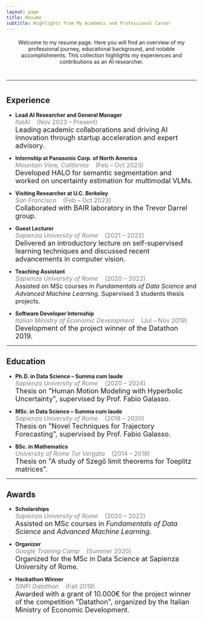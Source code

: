 ```yaml
---
layout: page
title: Resume
subtitle: Highlights from My Academic and Professional Career
---
```


<div style="text-align: center; margin-top: 20px;">
  <p>Welcome to my resume page. Here you will find an overview of my professional journey, educational background, and notable accomplishments. This collection highlights my experiences and contributions as an AI researcher.</p>
</div>

<hr style="margin: 40px 0;">


## Experience

- **Lead AI Researcher and General Manager**  
  <span style="color: gray; font-size: 16px;"><em>ItalAI</em>&nbsp;&nbsp;&nbsp;&nbsp;(Nov 2023 – Present)</span>  
  <span style="font-size: 18px;">Leading academic collaborations and driving AI innovation through startup acceleration and expert advisory.</span>

- **Internship at Panasonic Corp. of North America**  
  <span style="color: gray; font-size: 16px;"><em>Mountain View, California</em>&nbsp;&nbsp;&nbsp;&nbsp;(Feb – Oct 2023)</span>  
  <span style="font-size: 18px;">Developed HALO for semantic segmentation and worked on uncertainty estimation for multimodal VLMs.</span>

- **Visiting Researcher at U.C. Berkeley**  
  <span style="color: gray; font-size: 16px;"><em>San Francisco</em>&nbsp;&nbsp;&nbsp;&nbsp;(Feb – Oct 2023)</span>  
  <span style="font-size: 18px;">Collaborated with BAIR laboratory in the Trevor Darrel group.</span>

- **Guest Lecturer**  
  <span style="color: gray; font-size: 16px;"><em>Sapienza University of Rome</em>&nbsp;&nbsp;&nbsp;&nbsp;(2021 – 2022)</span>  
  <span style="font-size: 18px;">Delivered an introductory lecture on self-supervised learning techniques and discussed recent advancements in computer vision.</span>

- **Teaching Assistant**  
  <span style="color: gray; font-size: 16px;"><em>Sapienza University of Rome</em>&nbsp;&nbsp;&nbsp;&nbsp;(2020 – 2022)</span>  
  <span style="font-size: 16px;">Assisted on MSc courses in *Fundamentals of Data Science* and *Advanced Machine Learning*. Supervised 3 students thesis projects.</span>

- **Software Developer Internship**  
  <span style="color: gray; font-size: 16px;"><em>Italian Ministry of Economic Development</em>&nbsp;&nbsp;&nbsp;&nbsp;(Jul – Nov 2019)</span>  
  <span style="font-size: 18px;">Development of the project winner of the Datathon 2019.</span>

---

## Education

- **Ph.D. in Data Science – Summa cum laude**  
  <span style="color: gray; font-size: 16px;"><em>Sapienza University of Rome</em>&nbsp;&nbsp;&nbsp;&nbsp;(2020 – 2024)</span>  
  <span style="font-size: 18px;">Thesis on "Human Motion Modeling with Hyperbolic Uncertainty", supervised by Prof. Fabio Galasso.</span>

- **MSc. in Data Science – Summa cum laude**  
  <span style="color: gray; font-size: 16px;"><em>Sapienza University of Rome</em>&nbsp;&nbsp;&nbsp;&nbsp;(2018 – 2020)</span>  
  <span style="font-size: 18px;">Thesis on "Novel Techniques for Trajectory Forecasting", supervised by Prof. Fabio Galasso.</span>

- **BSc. in Mathematics**  
  <span style="color: gray; font-size: 16px;"><em>University of Rome Tor Vergata</em>&nbsp;&nbsp;&nbsp;&nbsp;(2014 – 2018)</span>  
  <span style="font-size: 18px;">Thesis on "A study of Szegő limit theorems for Toeplitz matrices".</span>

---

## Awards

- **Scholarships**  
  <span style="color: gray; font-size: 16px;"><em>Sapienza University of Rome</em>&nbsp;&nbsp;&nbsp;&nbsp;(2020 – 2022)</span>  
  <span style="font-size: 18px;">Assisted on MSc courses in *Fundamentals of Data Science* and *Advanced Machine Learning*.</span>

- **Organizer**  
  <span style="color: gray; font-size: 16px;"><em>Google Training Camp</em>&nbsp;&nbsp;&nbsp;&nbsp;(Summer 2020)</span>  
  <span style="font-size: 18px;">Organized for the MSc in Data Science at Sapienza University of Rome.</span>

- **Hackathon Winner**  
  <span style="color: gray; font-size: 16px;"><em>SINFI Datathon</em>&nbsp;&nbsp;&nbsp;&nbsp;(Fall 2019)</span>  
  <span style="font-size: 18px;">Awarded with a grant of 10.000€ for the project winner of the competition "Datathon", organized by the Italian Ministry of Economic Development.</span>

